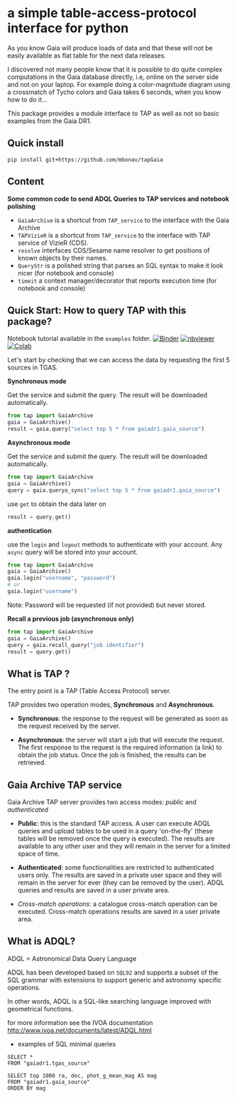 # a simple table-access-protocol interface for python

As you know Gaia will produce loads of data and that these will not be easily available as flat table for the next data releases.

I discovered not many people know that it is possible to do quite complex computations in the Gaia database directly, 
i.e, online on the server side and not on your laptop. 
For example doing a color-magnitude diagram using a crossmatch of Tycho colors and Gaia takes 6 seconds, 
when you know how to do it...

This package provides a module interface to TAP as well as not so basic examples from the Gaia DR1.

## Quick install

```
pip install git+https://github.com/mbonav/tapGaia
```

## Content

**Some common code to send ADQL Queries to TAP services and notebook polishing**

* `GaiaArchive` is a shortcut from `TAP_service` to the interface with the Gaia Archive
* `TAPVizieR`   is a shortcut from `TAP_service` to the interface with TAP service of VizieR (CDS).
* `resolve`     interfaces CDS/Sesame name resolver to get positions of known objects by their names.
* `QueryStr`    is a polished string that parses an SQL syntax to make it look nicer (for notebook and console)
* `timeit`      a context manager/decorator that reports execution time (for notebook and console)


## Quick Start: How to query TAP with this package?

Notebook tutorial available in the `examples` folder. 
[![Binder](https://mybinder.org/badge.svg)](https://mybinder.org/v2/gh/mfouesneau/tap/master?filepath=examples%2FTAP_tutorial.ipynb)
[![nbviewer](https://img.shields.io/badge/render%20on-nbviewer-orange.svg)](https://nbviewer.jupyter.org/github/mfouesneau/tap/blob/master/examples/TAP_tutorial.ipynb)
[![Colab](https://colab.research.google.com/assets/colab-badge.svg)](https://colab.research.google.com/github/mfouesneau/tap/blob/master/examples/TAP_tutorial.ipynb)


Let's start by checking that we can access the data by requesting the first 5 sources in TGAS.

**Synchronous mode**

Get the service and submit the query. The result will be downloaded automatically.

```python
from tap import GaiaArchive
gaia = GaiaArchive()
result = gaia.query("select top 5 * from gaiadr1.gaia_source")
```

**Asynchronous mode**

Get the service and submit the query. The result will be downloaded automatically.

```python
from tap import GaiaArchive
gaia = GaiaArchive()
query = gaia.querya_sync("select top 5 * from gaiadr1.gaia_source")
```

use `get` to obtain the data later on
```python
result = query.get()
```

**authentication**

use the `login` and `logout` methods to authenticate with your account.
Any `async` query will be stored into your account.

```python
from tap import GaiaArchive
gaia = GaiaArchive()
gaia.login("username", "password")
# or
gaia.login("username")
```
Note: Password will be requested (if not provided) but never stored.

**Recall a previous job (asynchronous only)**

```python
from tap import GaiaArchive
gaia = GaiaArchive()
query = gaia.recall_query("job identifier")
result = query.get()
```

## What is TAP ?

The entry point is a TAP (Table Access Protocol) server.

TAP provides two operation modes, **Synchronous** and **Asynchronous**.

* **Synchronous**: the response to the request will be generated as soon as the request received by the server.

* **Asynchronous**: the server will start a job that will execute the request.
  The first response to the request is the required information (a link) to obtain the job status. 
  Once the job is finished, the results can be retrieved.


## Gaia Archive TAP service
Gaia Archive TAP server provides two access modes: *public* and *authenticated*

* **Public**: this is the standard TAP access. 
  A user can execute ADQL queries and upload tables to be used in a query 'on-the-fly' (these tables will be removed once the query is executed). 
  The results are available to any other user and they will remain in the server for a limited space of time.
  
* **Authenticated**: some functionalities are restricted to authenticated users only.
  The results are saved in a private user space and they will remain in the server for ever (they can be removed by the user). ADQL queries and results are saved in a user private area.

* *Cross-match operations*: a catalogue cross-match operation can be executed. 
  Cross-match operations results are saved in a user private area.
  

## What is ADQL?

ADQL = Astronomical Data Query Language

ADQL has been developed based on `SQL92` and supports a subset of the SQL grammar with extensions to support generic and astronomy specific operations.

In other words, ADQL is a SQL-like searching language improved with geometrical functions.

for more information see the IVOA documentation http://www.ivoa.net/documents/latest/ADQL.html

* examples of SQL minimal queries

```mysql
SELECT *
FROM "gaiadr1.tgas_source"
```

```mysql
SELECT top 1000 ra, dec, phot_g_mean_mag AS mag  
FROM "gaiadr1.gaia_source"
ORDER BY mag
```
